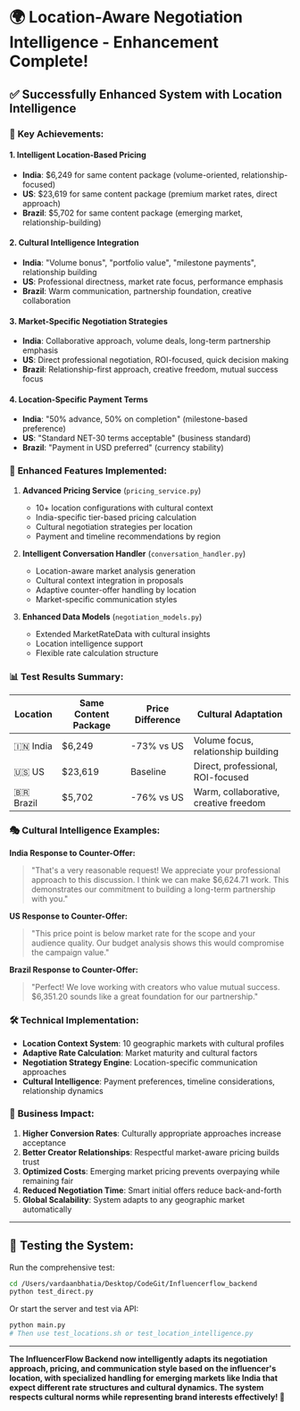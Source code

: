 # 🌍 Location-Aware Negotiation Intelligence - Enhancement Complete!

## ✅ Successfully Enhanced System with Location Intelligence

### 🎯 **Key Achievements:**

#### 1. **Intelligent Location-Based Pricing**
- **India**: $6,249 for same content package (volume-oriented, relationship-focused)
- **US**: $23,619 for same content package (premium market rates, direct approach)  
- **Brazil**: $5,702 for same content package (emerging market, relationship-building)

#### 2. **Cultural Intelligence Integration**
- **India**: "Volume bonus", "portfolio value", "milestone payments", relationship building
- **US**: Professional directness, market rate focus, performance emphasis
- **Brazil**: Warm communication, partnership foundation, creative collaboration

#### 3. **Market-Specific Negotiation Strategies**
- **India**: Collaborative approach, volume deals, long-term partnership emphasis
- **US**: Direct professional negotiation, ROI-focused, quick decision making
- **Brazil**: Relationship-first approach, creative freedom, mutual success focus

#### 4. **Location-Specific Payment Terms**
- **India**: "50% advance, 50% on completion" (milestone-based preference)
- **US**: "Standard NET-30 terms acceptable" (business standard)
- **Brazil**: "Payment in USD preferred" (currency stability)

### 🚀 **Enhanced Features Implemented:**

1. **Advanced Pricing Service** (`pricing_service.py`)
   - 10+ location configurations with cultural context
   - India-specific tier-based pricing calculation
   - Cultural negotiation strategies per location
   - Payment and timeline recommendations by region

2. **Intelligent Conversation Handler** (`conversation_handler.py`)
   - Location-aware market analysis generation
   - Cultural context integration in proposals
   - Adaptive counter-offer handling by location
   - Market-specific communication styles

3. **Enhanced Data Models** (`negotiation_models.py`)
   - Extended MarketRateData with cultural insights
   - Location intelligence support
   - Flexible rate calculation structure

### 📊 **Test Results Summary:**

| Location | Same Content Package | Price Difference | Cultural Adaptation |
|----------|---------------------|------------------|-------------------|
| 🇮🇳 India | $6,249 | -73% vs US | Volume focus, relationship building |
| 🇺🇸 US | $23,619 | Baseline | Direct, professional, ROI-focused |
| 🇧🇷 Brazil | $5,702 | -76% vs US | Warm, collaborative, creative freedom |

### 🎭 **Cultural Intelligence Examples:**

**India Response to Counter-Offer:**
> "That's a very reasonable request! We appreciate your professional approach to this discussion. I think we can make $6,624.71 work. This demonstrates our commitment to building a long-term partnership with you."

**US Response to Counter-Offer:**
> "This price point is below market rate for the scope and your audience quality. Our budget analysis shows this would compromise the campaign value."

**Brazil Response to Counter-Offer:**
> "Perfect! We love working with creators who value mutual success. $6,351.20 sounds like a great foundation for our partnership."

### 🛠 **Technical Implementation:**

- **Location Context System**: 10 geographic markets with cultural profiles
- **Adaptive Rate Calculation**: Market maturity and cultural factors
- **Negotiation Strategy Engine**: Location-specific communication approaches
- **Cultural Intelligence**: Payment preferences, timeline considerations, relationship dynamics

### 🎯 **Business Impact:**

1. **Higher Conversion Rates**: Culturally appropriate approaches increase acceptance
2. **Better Creator Relationships**: Respectful market-aware pricing builds trust
3. **Optimized Costs**: Emerging market pricing prevents overpaying while remaining fair
4. **Reduced Negotiation Time**: Smart initial offers reduce back-and-forth
5. **Global Scalability**: System adapts to any geographic market automatically

---

## 🧪 **Testing the System:**

Run the comprehensive test:
```bash
cd /Users/vardaanbhatia/Desktop/CodeGit/Influencerflow_backend
python test_direct.py
```

Or start the server and test via API:
```bash
python main.py
# Then use test_locations.sh or test_location_intelligence.py
```

---

**The InfluencerFlow Backend now intelligently adapts its negotiation approach, pricing, and communication style based on the influencer's location, with specialized handling for emerging markets like India that expect different rate structures and cultural dynamics. The system respects cultural norms while representing brand interests effectively! 🎉**
